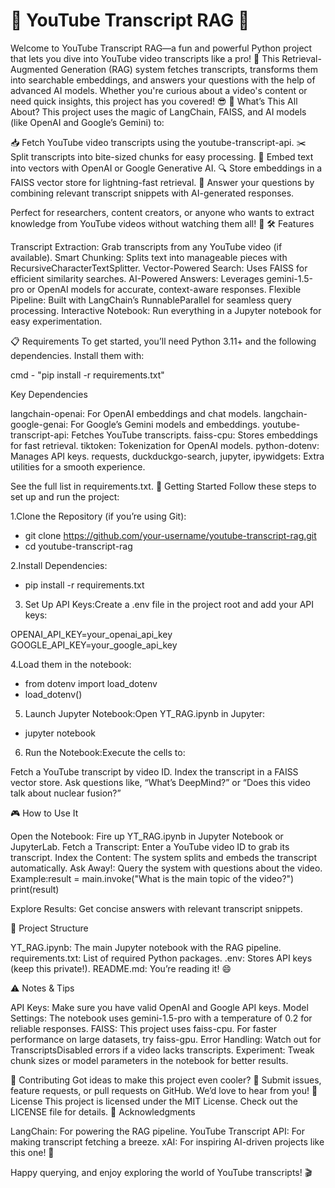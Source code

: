  # 🎥 YouTube Transcript RAG 🚀


Welcome to YouTube Transcript RAG—a fun and powerful Python project that lets you dive into YouTube video transcripts like a pro! 📜 This Retrieval-Augmented Generation (RAG) system fetches transcripts, transforms them into searchable embeddings, and answers your questions with the help of advanced AI models. Whether you're curious about a video's content or need quick insights, this project has you covered! 😎
🌟 What’s This All About?
This project uses the magic of LangChain, FAISS, and AI models (like OpenAI and Google’s Gemini) to:

📥 Fetch YouTube video transcripts using the youtube-transcript-api.
✂️ Split transcripts into bite-sized chunks for easy processing.
🧠 Embed text into vectors with OpenAI or Google Generative AI.
🔍 Store embeddings in a FAISS vector store for lightning-fast retrieval.
💬 Answer your questions by combining relevant transcript snippets with AI-generated responses.

Perfect for researchers, content creators, or anyone who wants to extract knowledge from YouTube videos without watching them all! 🎉
🛠️ Features

Transcript Extraction: Grab transcripts from any YouTube video (if available).
Smart Chunking: Splits text into manageable pieces with RecursiveCharacterTextSplitter.
Vector-Powered Search: Uses FAISS for efficient similarity searches.
AI-Powered Answers: Leverages gemini-1.5-pro or OpenAI models for accurate, context-aware responses.
Flexible Pipeline: Built with LangChain’s RunnableParallel for seamless query processing.
Interactive Notebook: Run everything in a Jupyter notebook for easy experimentation.

📋 Requirements
To get started, you’ll need Python 3.11+ and the following dependencies. Install them with:

cmd - "pip install -r requirements.txt"

Key Dependencies

langchain-openai: For OpenAI embeddings and chat models.
langchain-google-genai: For Google’s Gemini models and embeddings.
youtube-transcript-api: Fetches YouTube transcripts.
faiss-cpu: Stores embeddings for fast retrieval.
tiktoken: Tokenization for OpenAI models.
python-dotenv: Manages API keys.
requests, duckduckgo-search, jupyter, ipywidgets: Extra utilities for a smooth experience.

See the full list in requirements.txt.
🚀 Getting Started
Follow these steps to set up and run the project:

1.Clone the Repository (if you’re using Git):
 - git clone https://github.com/your-username/youtube-transcript-rag.git
 - cd youtube-transcript-rag


2.Install Dependencies:
 - pip install -r requirements.txt


3. Set Up API Keys:Create a .env file in the project root and add your API keys:

 OPENAI_API_KEY=your_openai_api_key
 GOOGLE_API_KEY=your_google_api_key

4.Load them in the notebook:
 - from dotenv import load_dotenv
 - load_dotenv()


5. Launch Jupyter Notebook:Open YT_RAG.ipynb in Jupyter:
 - jupyter notebook


6. Run the Notebook:Execute the cells to:

Fetch a YouTube transcript by video ID.
Index the transcript in a FAISS vector store.
Ask questions like, “What’s DeepMind?” or “Does this video talk about nuclear fusion?”



🎮 How to Use It

Open the Notebook: Fire up YT_RAG.ipynb in Jupyter Notebook or JupyterLab.
Fetch a Transcript: Enter a YouTube video ID to grab its transcript.
Index the Content: The system splits and embeds the transcript automatically.
Ask Away!: Query the system with questions about the video. Example:result = main.invoke("What is the main topic of the video?")
print(result)


Explore Results: Get concise answers with relevant transcript snippets.

📂 Project Structure

YT_RAG.ipynb: The main Jupyter notebook with the RAG pipeline.
requirements.txt: List of required Python packages.
.env: Stores API keys (keep this private!).
README.md: You’re reading it! 😄

⚠️ Notes & Tips

API Keys: Make sure you have valid OpenAI and Google API keys.
Model Settings: The notebook uses gemini-1.5-pro with a temperature of 0.2 for reliable responses.
FAISS: This project uses faiss-cpu. For faster performance on large datasets, try faiss-gpu.
Error Handling: Watch out for TranscriptsDisabled errors if a video lacks transcripts.
Experiment: Tweak chunk sizes or model parameters in the notebook for better results.

🤝 Contributing
Got ideas to make this project even cooler? 🌈 Submit issues, feature requests, or pull requests on GitHub. We’d love to hear from you!
📜 License
This project is licensed under the MIT License. Check out the LICENSE file for details.
🙌 Acknowledgments

LangChain: For powering the RAG pipeline.
YouTube Transcript API: For making transcript fetching a breeze.
xAI: For inspiring AI-driven projects like this one! 🚀

Happy querying, and enjoy exploring the world of YouTube transcripts! 🎬
